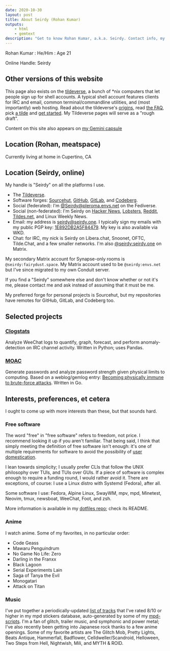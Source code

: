 ```yaml
---
date: 2020-10-30
layout: post
title: About Seirdy (Rohan Kumar)
outputs:
    - html
    - gemtext
description: "Get to know Rohan Kumar, a.k.a. Seirdy. Contact info, my projects, interests, etc."
---
```

Rohan Kumar : He/Him : Age 21

Online Handle: Seirdy

Other versions of this website
------------------------------

This page also exists on the [tildeverse](https://tildeverse.org/), a bunch of \*nix computers that let people sign up for shell accounts. A typical shell account features clients for IRC and email, common terminal/commandline utilities, and (most importantly) web hosting. Read about the tildeverse's [origins](https://web.archive.org/web/20180917091804/https://medium.com/message/tilde-club-i-had-a-couple-drinks-and-woke-up-with-1-000-nerds-a8904f0a2ebf), read [the FAQ](https://tilde.club/wiki/faq.html), pick [a tilde](https://tilde.club/%7Epfhawkins/othertildes.html) and [get started](https://tilde.club/~anthonydpaul/primer.html). My Tildeverse pages will serve as a "rough draft".

Content on this site also appears on <a href="gemini://seirdy.one">my Gemini capsule</a>

Location (Rohan, meatspace)
---------------------------

Currently living at home in Cupertino, CA

Location (Seirdy, online)
-------------------------

My handle is "Seirdy" on all the platforms I use.

- The [Tildeverse](https://envs.net/~seirdy).
- Software forges: [Sourcehut](https://sr.ht/~seirdy), [GitHub](https://github.com/Seirdy), [GitLab](https://gitlab.com/Seirdy), and [Codeberg](https://codeberg.org/Seirdy).
- Social (federated): I'm [@Seirdy@pleroma.envs.net](https://pleroma.envs.net/seirdy) on the Fediverse.
- Social (non-federated): I'm Seirdy on [Hacker News](https://news.ycombinator.com/user?id=Seirdy), [Lobsters](https://lobste.rs/u/Seirdy), [Reddit](https://www.reddit.com/user/Seirdy/), [Tildes.net](https://tildes.net/user/Seirdy), and Linux Weekly News.
- Email: my address is <seirdy@seirdy.one>. I typically sign my emails with my public PGP key: [1E892DB2A5F84479](./publickey.asc). My key is also available via WKD.
- Chat: for IRC, my nick is Seirdy on Libera.chat, Snoonet, OFTC, Tilde.Chat, and a few smaller networks. I'm also [@seirdy:seirdy.one](https://matrix.to/#/@seirdy:seirdy.one) on Matrix.

My secondary Matrix account for Synapse-only rooms is `@seirdy:fairydust.space`. My Matrix account used to be `@seirdy:envs.net` but I've since migrated to my own Conduit server.

If you find a "Seirdy" somewhere else and don't know whether or not it's me, please contact me and ask instead of assuming that it must be me.

My preferred forge for personal projects is Sourcehut, but my repositories have remotes for GitHub, GitLab, and Codeberg too.

Selected projects
-----------------

### [Clogstats](https://sr.ht/~seirdy/clogstats/)

Analyze WeeChat logs to quantify, graph, forecast, and perform anomaly-detection on IRC channel activity. Written in Python; uses Pandas.

### [MOAC](https://sr.ht/~seirdy/MOAC/)

Generate passwords and analyze password strength given physical limits to computing. Based on a weblog/gemlog entry: [Becoming physically immune to brute-force attacks](https://seirdy.one/2021/01/12/password-strength.html). Written in Go.

Interests, preferences, et cetera
---------------------------------

I ought to come up with more interests than these, but that sounds hard.

### Free software

The word "free" in "free software" refers to freedom, not price. I recommend looking it up if you aren't familiar. That being said, I think that simply meeting the definition of free software isn't enough: it's one of multiple requirements for software to avoid the possibility of [user domestication](https://seirdy.one/2021/01/27/whatsapp-and-the-domestication-of-users.html).

I lean towards simplicity; I usually prefer CLIs that follow the UNIX philosophy over TUIs, and TUIs over GUIs. If a piece of software is complex enough to require a funding round, I would rather avoid it. There are exceptions, of course: I use a Linux distro with Systemd (Fedora), after all.

Some software I use: Fedora, Alpine Linux, SwayWM, mpv, mpd, Minetest, Neovim, tmux, newsboat, WeeChat, Foot, and zsh.

More information is available in my [dotfiles repo](https://sr.ht/~seirdy/dotfiles); check its README.

### Anime

I watch anime. Some of my favorites, in no particular order:

- Code Geass
- Mawaru Penguindrum
- No Game No Life: Zero
- Darling in the Franxx
- Black Lagoon
- Serial Experiments Lain
- Saga of Tanya the Evil
- Monogatari
- Attack on Titan

### Music

I've put together a periodically-updated [list of tracks](music.txt) that I've rated 8/10 or higher in my mpd stickers database, auto-generated by some of my [mpd-scripts](https://git.sr.ht/~seirdy/mpd-scripts/tree/master/smart-playlists). I'm a fan of glitch, trailer music, and symphonic and power metal; I've also recently been getting into Japanese rock thanks to a few anime openings. Some of my favorite artists are The Glitch Mob, Pretty Lights, Beats Antique, Hammerfall, Badflower, Celldweller/Scandroid, Helloween, Two Steps from Hell, Nightwish, Mili, and MYTH & ROID.

<!--vi:ft=markdown.pandoc.gfm-->

